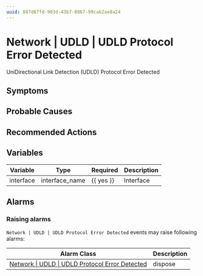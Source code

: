 ```yaml
---
uuid: 887d87fd-903d-43b7-8067-99cab2ae8a24
---
```

# Network | UDLD | UDLD Protocol Error Detected

UniDirectional Link Detection (UDLD) Protocol Error Detected

## Symptoms

## Probable Causes

## Recommended Actions

## Variables

| Variable  | Type           | Required  | Description |
| --------- | -------------- | --------- | ----------- |
| interface | interface_name | {{ yes }} | Interface   |

## Alarms

### Raising alarms

`Network | UDLD | UDLD Protocol Error Detected` events may raise following alarms:

| Alarm Class                                                                                                                      | Description |
| -------------------------------------------------------------------------------------------------------------------------------- | ----------- |
| [Network \| UDLD \| UDLD Protocol Error Detected](../../../alarm-classes-reference/network/udld/udld-protocol-error-detected.md) | dispose     |

